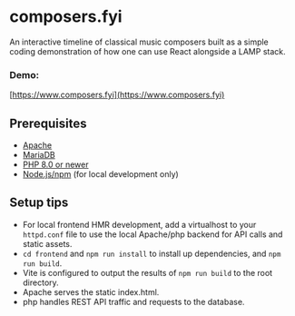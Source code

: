 # composers.fyi

An interactive timeline of classical music composers built as a simple coding demonstration of how one can use React alongside a LAMP stack.

### Demo:

[https://www.composers.fyi](https://www.composers.fyi)

## Prerequisites

- [Apache](https://httpd.apache.org/)
- [MariaDB](https://mariadb.org/)
- [PHP 8.0 or newer](https://www.php.net/)
- [Node.js/npm](https://nodejs.org/en/) (for local development only)

## Setup tips

- For local frontend HMR development, add a virtualhost to your `httpd.conf` file to use the local Apache/php backend for API calls and static assets.
- `cd frontend` and `npm run install` to install up dependencies, and `npm run build`.
- Vite is configured to output the results of `npm run build` to the root directory.
- Apache serves the static index.html.
- php handles REST API traffic and requests to the database.
